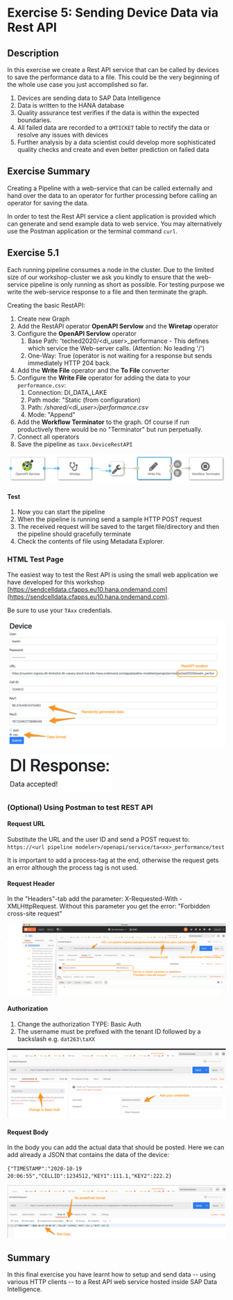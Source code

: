 # Exercise 5: Sending Device Data via Rest API

## Description
In this exercise we create a Rest API service that can be called by devices to save the performance data to a file. This could be the very beginning of the whole use case you just accomplished so far.  
1. Devices are sending data to SAP Data Intelligence
2. Data is written to the HANA database
3. Quality assurance test verifies if the data is within the expected boundaries.
4. All failed data are recorded to a `QMTICKET` table to rectify the data or resolve any issues with devices
5. Further analysis by a data scientist could develop more sophisticated quality checks and create and even better prediction on failed data


## Exercise Summary

Creating a Pipeline with a web-service that can be called externally and hand over the data to an operator for further processing before calling an operator for saving the data.

In order to test the Rest API service a client application is provided which can generate and send example data to web service. You may alternatively use the Postman application or the terminal command `curl`.

## Exercise 5.1
Each running pipeline consumes a node in the cluster. Due to the limited size of our workshop-cluster we ask you kindly to ensure that the web-service pipeline is only running as short as possible. For testing purpose we write the web-service response to a file and then terminate the graph.

Creating the basic RestAPI:

1. Create new Graph
2. Add the RestAPI operator **OpenAPI Servlow** and the **Wiretap** operator
3. Configure the **OpenAPI Servlow** operator
	1.  Base Path: 'teched2020/\<di_user\>\_performance - This defines which service the Web-server calls. (Attention: No leading '/')
	2. One-Way: True (operator is not waiting for a response but sends immediately HTTP 204 back.
4. Add the **Write File** operator and the **To File** converter
5. Configure the **Write File** operator for adding the data to your `performance.csv`:
	1. Connection: DI_DATA_LAKE
	2. Path mode: "Static (from configuration)
	3. Path: */shared/\<di_user\>/performance.csv*
	4. Mode: "Append"
6. Add the **Workflow Terminator** to the graph. Of course if run productively there would be no "Terminator" but run perpetually.
7. Connect all operators  
8. Save the pipeline as `taxx.DeviceRestAPI`

![restapi](./images/restapi1.png)

#### Test

1. Now you can start the pipeline
2. When the pipeline is running send a sample HTTP POST request
3. The received request will be saved to the target file/directory and then the pipeline should gracefully terminate
4. Check the contents of file using Metadata Explorer.


### HTML Test Page

The easiest way to test the Rest API is using the small web application we have developed for this workshop [https://sendcelldata.cfapps.eu10.hana.ondemand.com](https://sendcelldata.cfapps.eu10.hana.ondemand.com).

Be sure to use your `TAxx` credentials.

![Test Page](./images/TestRestAPI.png)

![Response Page](./images/ResponseTestRestAPI.png)

### (Optional) Using Postman to test REST API
#### Request URL


Substitute the URL and the user ID and send a POST request to: `https://<url pipeline modeler>/openapi/service/ta<xx>_performance/test`

It is important to add a process-tag at the end, otherwise the request gets an error although the process tag is not used.

#### Request Header
In the "Headers"-tab add the parameter: X-Requested-With - XMLHttpRequest. Without this parameter you get the error: "Forbidden cross-site request"

![postman1](./images/postman1.png)

#### Authorization
1. Change the authorization TYPE: Basic Auth
2. The username must be prefixed with the tenant ID followed by a backslash e.g. `dat263\taXX`

![postman3](./images/postman3.png)

#### Request Body

In the body you can add the actual data that should be posted. Here we can add already a JSON that contains the data of the device:

`{"TIMESTAMP":"2020-10-19 20:06:55","CELLID":1234512,"KEY1":111.1,"KEY2":222.2}`

![postman2](./images/postman2.png)


## Summary

In this final exercise you have learnt how to setup and send data -- using various HTTP clients -- to a Rest API web service hosted inside SAP Data Intelligence.
